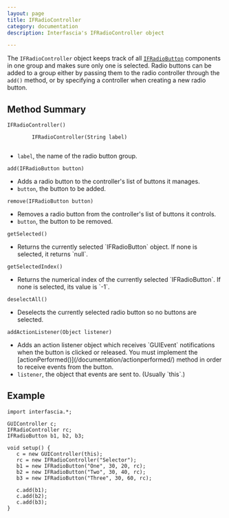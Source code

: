 ```yaml
---
layout: page
title: IFRadioController
category: documentation
description: Interfascia's IFRadioController object

---
```


The `IFRadioController` object keeps track of all [`IFRadioButton`](/documentation/ifradiobutton/) components in
one group and makes sure only one is selected. Radio buttons can be added to a group either by passing them to 
the radio controller through the `add()` method, or by specifying a controller when creating a new radio button.


Method Summary
--------------

<p class="method">
	<code>IFRadioController()<br />
		IFRadioController(String label)
	</code>
</p>
<ul class="description">
	<li><code>label</code>, the name of the radio button group.</li>
</ul>

<p class="method">
	<code>add(IFRadioButton button)</code>
</p>
<ul class="description">
	<li>Adds a radio button to the controller's list of buttons it manages.</li>
	<li><code>button</code>, the button to be added.</li>
</ul>

<p class="method">
	<code>remove(IFRadioButton button)</code>
</p>
<ul class="description">
	<li>Removes a radio button from the controller's list of buttons it controls.</li>
	<li><code>button</code>, the button to be removed.</li>
</ul>

<p class="method">
	<code>getSelected()</code>
</p>
<ul class="description">
	<li>Returns the currently selected `IFRadioButton` object. If none is selected, it returns `null`.</li>
</ul>

<p class="method">
	<code>getSelectedIndex()</code>
</p>
<ul class="description">
	<li>Returns the numerical index of the currently selected `IFRadioButton`. If none is selected, its value is `-1`.</li>
</ul>

<p class="method">
	<code>deselectAll()</code>
</p>
<ul class="description">
	<li>Deselects the currently selected radio button so no buttons are selected.</li>
</ul>

<p class="method">
	<code>addActionListener(Object listener)</code>
</p>
<ul class="description">
	<li>Adds an action listener object which receives `GUIEvent` notifications when the button is
		clicked or released. You must implement the [actionPerformed()](/documentation/actionperformed/)
		method in order to receive events from the button.</li>
	<li><code>listener</code>, the object that events are sent to. (Usually `this`.)</li>
</ul>


Example
-------

	import interfascia.*;
	
	GUIController c;
	IFRadioController rc;
	IFRadioButton b1, b2, b3;
	
	void setup() {
	   c = new GUIController(this);
	   rc = new IFRadioController("Selector");
	   b1 = new IFRadioButton("One", 30, 20, rc);
	   b2 = new IFRadioButton("Two", 30, 40, rc);
	   b3 = new IFRadioButton("Three", 30, 60, rc);
	
	   c.add(b1);
	   c.add(b2);
	   c.add(b3);
	}

